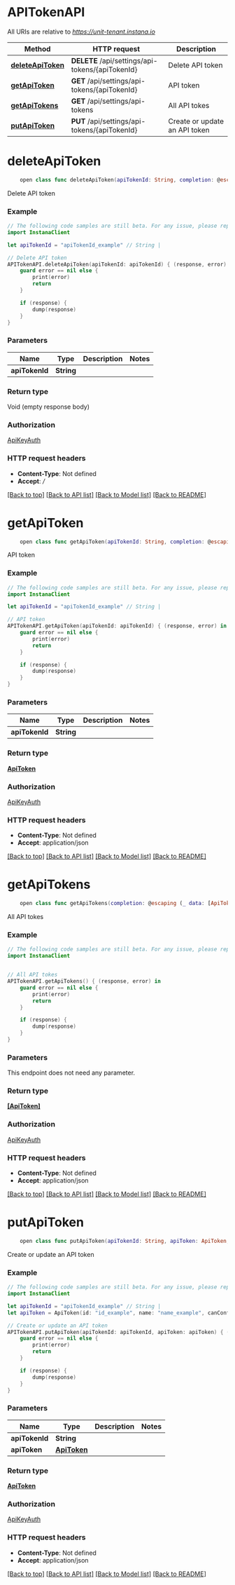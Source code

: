 # APITokenAPI

All URIs are relative to *https://unit-tenant.instana.io*

Method | HTTP request | Description
------------- | ------------- | -------------
[**deleteApiToken**](APITokenAPI.md#deleteapitoken) | **DELETE** /api/settings/api-tokens/{apiTokenId} | Delete API token
[**getApiToken**](APITokenAPI.md#getapitoken) | **GET** /api/settings/api-tokens/{apiTokenId} | API token
[**getApiTokens**](APITokenAPI.md#getapitokens) | **GET** /api/settings/api-tokens | All API tokes
[**putApiToken**](APITokenAPI.md#putapitoken) | **PUT** /api/settings/api-tokens/{apiTokenId} | Create or update an API token


# **deleteApiToken**
```swift
    open class func deleteApiToken(apiTokenId: String, completion: @escaping (_ data: Void?, _ error: Error?) -> Void)
```

Delete API token

### Example 
```swift
// The following code samples are still beta. For any issue, please report via http://github.com/OpenAPITools/openapi-generator/issues/new
import InstanaClient

let apiTokenId = "apiTokenId_example" // String | 

// Delete API token
APITokenAPI.deleteApiToken(apiTokenId: apiTokenId) { (response, error) in
    guard error == nil else {
        print(error)
        return
    }

    if (response) {
        dump(response)
    }
}
```

### Parameters

Name | Type | Description  | Notes
------------- | ------------- | ------------- | -------------
 **apiTokenId** | **String** |  | 

### Return type

Void (empty response body)

### Authorization

[ApiKeyAuth](../README.md#ApiKeyAuth)

### HTTP request headers

 - **Content-Type**: Not defined
 - **Accept**: */*

[[Back to top]](#) [[Back to API list]](../README.md#documentation-for-api-endpoints) [[Back to Model list]](../README.md#documentation-for-models) [[Back to README]](../README.md)

# **getApiToken**
```swift
    open class func getApiToken(apiTokenId: String, completion: @escaping (_ data: ApiToken?, _ error: Error?) -> Void)
```

API token

### Example 
```swift
// The following code samples are still beta. For any issue, please report via http://github.com/OpenAPITools/openapi-generator/issues/new
import InstanaClient

let apiTokenId = "apiTokenId_example" // String | 

// API token
APITokenAPI.getApiToken(apiTokenId: apiTokenId) { (response, error) in
    guard error == nil else {
        print(error)
        return
    }

    if (response) {
        dump(response)
    }
}
```

### Parameters

Name | Type | Description  | Notes
------------- | ------------- | ------------- | -------------
 **apiTokenId** | **String** |  | 

### Return type

[**ApiToken**](ApiToken.md)

### Authorization

[ApiKeyAuth](../README.md#ApiKeyAuth)

### HTTP request headers

 - **Content-Type**: Not defined
 - **Accept**: application/json

[[Back to top]](#) [[Back to API list]](../README.md#documentation-for-api-endpoints) [[Back to Model list]](../README.md#documentation-for-models) [[Back to README]](../README.md)

# **getApiTokens**
```swift
    open class func getApiTokens(completion: @escaping (_ data: [ApiToken]?, _ error: Error?) -> Void)
```

All API tokes

### Example 
```swift
// The following code samples are still beta. For any issue, please report via http://github.com/OpenAPITools/openapi-generator/issues/new
import InstanaClient


// All API tokes
APITokenAPI.getApiTokens() { (response, error) in
    guard error == nil else {
        print(error)
        return
    }

    if (response) {
        dump(response)
    }
}
```

### Parameters
This endpoint does not need any parameter.

### Return type

[**[ApiToken]**](ApiToken.md)

### Authorization

[ApiKeyAuth](../README.md#ApiKeyAuth)

### HTTP request headers

 - **Content-Type**: Not defined
 - **Accept**: application/json

[[Back to top]](#) [[Back to API list]](../README.md#documentation-for-api-endpoints) [[Back to Model list]](../README.md#documentation-for-models) [[Back to README]](../README.md)

# **putApiToken**
```swift
    open class func putApiToken(apiTokenId: String, apiToken: ApiToken, completion: @escaping (_ data: ApiToken?, _ error: Error?) -> Void)
```

Create or update an API token

### Example 
```swift
// The following code samples are still beta. For any issue, please report via http://github.com/OpenAPITools/openapi-generator/issues/new
import InstanaClient

let apiTokenId = "apiTokenId_example" // String | 
let apiToken = ApiToken(id: "id_example", name: "name_example", canConfigureServiceMapping: false, canConfigureEumApplications: false, canConfigureMobileAppMonitoring: false, canConfigureUsers: false, canInstallNewAgents: false, canSeeUsageInformation: false, canConfigureIntegrations: false, canSeeOnPremLicenseInformation: false, canConfigureRoles: false, canConfigureCustomAlerts: false, canConfigureApiTokens: false, canConfigureAgentRunMode: false, canViewAuditLog: false, canConfigureObjectives: false, canConfigureAgents: false, canConfigureAuthenticationMethods: false, canConfigureApplications: false, canConfigureTeams: false, canConfigureReleases: false, canConfigureLogManagement: false) // ApiToken | 

// Create or update an API token
APITokenAPI.putApiToken(apiTokenId: apiTokenId, apiToken: apiToken) { (response, error) in
    guard error == nil else {
        print(error)
        return
    }

    if (response) {
        dump(response)
    }
}
```

### Parameters

Name | Type | Description  | Notes
------------- | ------------- | ------------- | -------------
 **apiTokenId** | **String** |  | 
 **apiToken** | [**ApiToken**](ApiToken.md) |  | 

### Return type

[**ApiToken**](ApiToken.md)

### Authorization

[ApiKeyAuth](../README.md#ApiKeyAuth)

### HTTP request headers

 - **Content-Type**: Not defined
 - **Accept**: application/json

[[Back to top]](#) [[Back to API list]](../README.md#documentation-for-api-endpoints) [[Back to Model list]](../README.md#documentation-for-models) [[Back to README]](../README.md)

